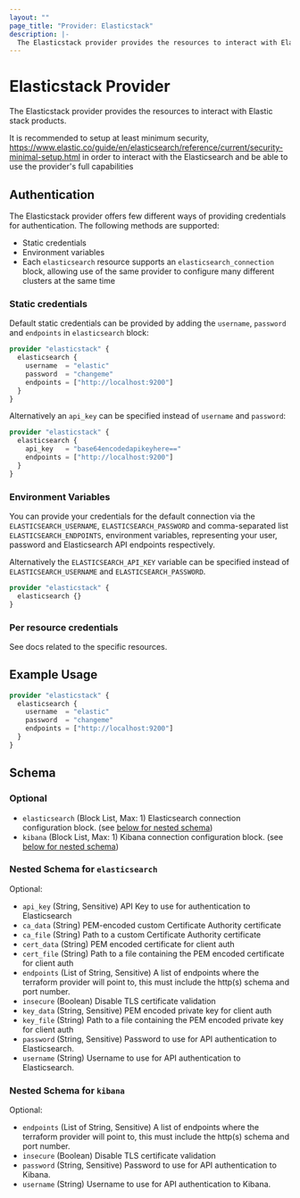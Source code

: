 ```yaml
---
layout: ""
page_title: "Provider: Elasticstack"
description: |-
  The Elasticstack provider provides the resources to interact with Elastic stack products.
---
```


# Elasticstack Provider

The Elasticstack provider provides the resources to interact with Elastic stack products.


It is recommended to setup at least minimum security, https://www.elastic.co/guide/en/elasticsearch/reference/current/security-minimal-setup.html
in order to interact with the Elasticsearch and be able to use the provider's full capabilities


## Authentication

The Elasticstack provider offers few different ways of providing credentials for authentication.
The following methods are supported:

* Static credentials
* Environment variables
* Each `elasticsearch` resource supports an `elasticsearch_connection` block, allowing use of the same provider to configure many different clusters at the same time


### Static credentials

Default static credentials can be provided by adding the `username`, `password` and `endpoints` in `elasticsearch` block:

```terraform
provider "elasticstack" {
  elasticsearch {
    username  = "elastic"
    password  = "changeme"
    endpoints = ["http://localhost:9200"]
  }
}
```

Alternatively an `api_key` can be specified instead of `username` and `password`:

```terraform
provider "elasticstack" {
  elasticsearch {
    api_key   = "base64encodedapikeyhere=="
    endpoints = ["http://localhost:9200"]
  }
}
```

### Environment Variables

You can provide your credentials for the default connection via the `ELASTICSEARCH_USERNAME`, `ELASTICSEARCH_PASSWORD` and comma-separated list `ELASTICSEARCH_ENDPOINTS`,
environment variables, representing your user, password and Elasticsearch API endpoints respectively.

Alternatively the `ELASTICSEARCH_API_KEY` variable can be specified instead of `ELASTICSEARCH_USERNAME` and `ELASTICSEARCH_PASSWORD`.

```terraform
provider "elasticstack" {
  elasticsearch {}
}
```


### Per resource credentials

See docs related to the specific resources.


## Example Usage

```terraform
provider "elasticstack" {
  elasticsearch {
    username  = "elastic"
    password  = "changeme"
    endpoints = ["http://localhost:9200"]
  }
}
```

<!-- schema generated by tfplugindocs -->
## Schema

### Optional

- `elasticsearch` (Block List, Max: 1) Elasticsearch connection configuration block. (see [below for nested schema](#nestedblock--elasticsearch))
- `kibana` (Block List, Max: 1) Kibana connection configuration block. (see [below for nested schema](#nestedblock--kibana))

<a id="nestedblock--elasticsearch"></a>
### Nested Schema for `elasticsearch`

Optional:

- `api_key` (String, Sensitive) API Key to use for authentication to Elasticsearch
- `ca_data` (String) PEM-encoded custom Certificate Authority certificate
- `ca_file` (String) Path to a custom Certificate Authority certificate
- `cert_data` (String) PEM encoded certificate for client auth
- `cert_file` (String) Path to a file containing the PEM encoded certificate for client auth
- `endpoints` (List of String, Sensitive) A list of endpoints where the terraform provider will point to, this must include the http(s) schema and port number.
- `insecure` (Boolean) Disable TLS certificate validation
- `key_data` (String, Sensitive) PEM encoded private key for client auth
- `key_file` (String) Path to a file containing the PEM encoded private key for client auth
- `password` (String, Sensitive) Password to use for API authentication to Elasticsearch.
- `username` (String) Username to use for API authentication to Elasticsearch.


<a id="nestedblock--kibana"></a>
### Nested Schema for `kibana`

Optional:

- `endpoints` (List of String, Sensitive) A list of endpoints where the terraform provider will point to, this must include the http(s) schema and port number.
- `insecure` (Boolean) Disable TLS certificate validation
- `password` (String, Sensitive) Password to use for API authentication to Kibana.
- `username` (String) Username to use for API authentication to Kibana.
